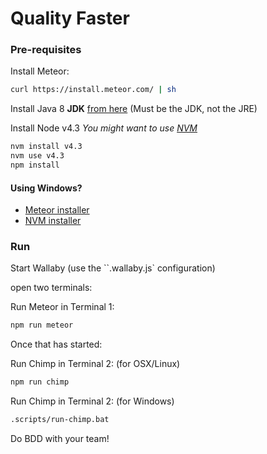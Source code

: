 # Quality Faster

### Pre-requisites
Install Meteor:
```bash
curl https://install.meteor.com/ | sh
```

Install Java 8 **JDK** [from here](http://www.oracle.com/technetwork/java/javase/downloads/jdk8-downloads-2133151.html) (Must be the JDK, not the JRE)

Install Node v4.3 
*You might want to use [NVM](https://github.com/creationix/nvm#install-script)*
```bash
nvm install v4.3
nvm use v4.3
npm install
```

#### Using Windows?
* [Meteor installer](https://install.meteor.com/windows)
* [NVM installer](https://github.com/coreybutler/nvm-windows#node-version-manager-nvm-for-windows)

### Run
Start Wallaby (use the ``.wallaby.js` configuration)

open two terminals:

Run Meteor in Terminal 1:
```bash
npm run meteor
```

Once that has started:

Run Chimp in Terminal 2: (for OSX/Linux)
```bash
npm run chimp
```

Run Chimp in Terminal 2: (for Windows)
```bash
.scripts/run-chimp.bat
```

Do BDD with your team!
